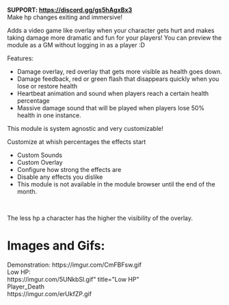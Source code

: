 <b>SUPPORT: https://discord.gg/gs5hAgxBx3</b></br>
Make hp changes exiting and immersive!

Adds a video game like overlay when your character gets hurt and makes taking damage more dramatic and fun for your players!
You can preview the module as a GM without logging in as a player :D

Features:<br>
- Damage overlay, red overlay that gets more visible as health goes down.<br>
- Damage feedback, red or green flash that disappears quickly when you lose or restore health<br>
- Heartbeat animation and sound when players reach a certain health percentage<br>
- Massive damage sound that will be played when players lose 50% health in one instance.<br>

This module is system agnostic and very customizable!

Customize at whish percentages the effects start<br>
- Custom Sounds<br>
- Custom Overlay<br>
- Configure how strong the effects are<br>
- Disable any effects you dislike<br>
- This module is not available in the module browser until the end of the month.
<br>

The less hp a character has the higher the visibility of the overlay.
<h1>Images and Gifs:</h1>
<div>
Demonstration:
https://imgur.com/CmFBFsw.gif<br>
Low HP:<br>
https://imgur.com/5UNkbSl.gif" title="Low HP"<br>
Player_Death<br>
https://imgur.com/erUkfZP.gif<br>

